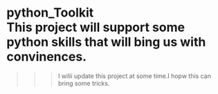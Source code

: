 python_Toolkit</br>
This project will support some python skills that will bing us with convinences.</br>
==================
>>>I wilii update this project at some time.I hopw this can bring some tricks.
